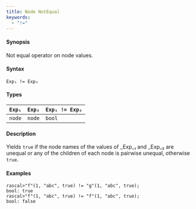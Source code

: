 ```yaml
---
title: Node NotEqual
keywords:
  - "!="
---
```


#### Synopsis

Not equal operator on node values.

#### Syntax

`Exp₁ != Exp₂`

#### Types


| `Exp₁`  |  `Exp₂` | `Exp₁ != Exp₂`  |
| --- | --- | --- |
| `node`     |  `node`    | `bool`                |


#### Description

Yields `true` if the node names of the values of _Exp_₁ and _Exp_₂ are unequal or
any of the children of each node is pairwise unequal, otherwise `true`.

#### Examples


```rascal-shell 
rascal>"f"(1, "abc", true) != "g"(1, "abc", true);
bool: true
rascal>"f"(1, "abc", true) != "f"(1, "abc", true);
bool: false
```


